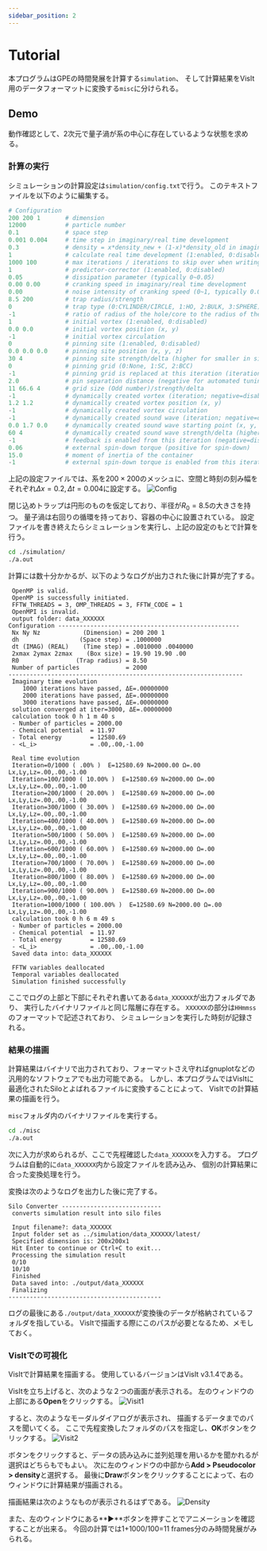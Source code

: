 ```yaml
---
sidebar_position: 2
---
```


# Tutorial

本プログラムはGPEの時間発展を計算する`simulation`、
そして計算結果をVisIt用のデータフォーマットに変換する`misc`に分けられる。

## Demo
動作確認として、2次元で量子渦が系の中心に存在しているような状態を求める。

### 計算の実行

シミュレーションの計算設定は`simulation/config.txt`で行う。
このテキストファイルを以下のように編集する。
```php title="/simulation/config.txt"
# Configuration
200 200 1       # dimension
12000           # particle number
0.1             # space step
0.001 0.004     # time step in imaginary/real time development
0.3             # density = x*density_new + (1-x)*density_old in imaginary time development
1               # calculate real time development (1:enabled, 0:disabled)
1000 100        # max iterations / iterations to skip over when writing in real time development
1               # predictor-corrector (1:enabled, 0:disabled)
0.05            # dissipation parameter (typically 0~0.05)
0.00 0.00       # cranking speed in imaginary/real time development
0.00            # noise intensity of cranking speed (0~1, typically 0.01)
8.5 200         # trap radius/strength
0               # trap type (0:CYLINDER/CIRCLE, 1:HO, 2:BULK, 3:SPHERE)
-1              # ratio of radius of the hole/core to the radius of the trap, R_core/R_trap (0.0/negative:disable)
1               # initial vortex (1:enabled, 0:disabled)
0.0 0.0         # initial vortex position (x, y)
-1              # initial vortex circulation
0               # pinning site (1:enabled, 0:disabled)
0.0 0.0 0.0     # pinning site position (x, y, z)
30 4            # pinning site strength/delta (higher for smaller in size)
0               # pinning grid (0:None, 1:SC, 2:BCC)
-1              # pinning grid is replaced at this iteration (iteration; negative=Vgrid since the static calculation)
2.0             # pin separation distance (negative for automated tuning)
11 66.6 4       # grid size (Odd number)/strength/delta
-1              # dynamically created vortex (iteration; negative=disable)
1.2 1.2         # dynamically created vortex position (x, y)
-1              # dynamically created vortex circulation
-1              # dynamically created sound wave (iteration; negative=disable)
0.0 1.7 0.0     # dynamically created sound wave starting point (x, y, z)
60 4            # dynamically created sound wave strength/delta (higher for smaller size)
-1              # feedback is enabled from this iteration (negative=disable)
0.06            # external spin-down torque (positive for spin-down)
15.0            # moment of inertia of the container
-1              # external spin-down torque is enabled from this iteration (negative=disable)
```
上記の設定ファイルでは、系を$200 \times 200$のメッシュに、空間と時刻の刻み幅をそれぞれ$\Delta x = 0.2, \Delta t = 0.004$に設定する。
![Config](/img/system_config.png)

閉じ込めトラップは円形のものを仮定しており、半径が$R_0 = 8.5$の大きさを持つ。
量子渦は右回りの循環を持っており、容器の中心に設置されている。
設定ファイルを書き終えたらシミュレーションを実行し、上記の設定のもとで計算を行う。
```bash title="bash"
cd ./simulation/
./a.out
```
計算には数十分かかるが、以下のようなログが出力された後に計算が完了する。
``` title="bash"
 OpenMP is valid.
 OpenMP is successfully initiated.
 FFTW_THREADS = 3, OMP_THREADS = 3, FFTW_CODE = 1
 OpenMPI is invalid.
 output folder: data_XXXXXX
Configuration ---------------------------------------------------
 Nx Ny Nz            (Dimension) = 200 200 1
 dh                 (Space step) = .1000000
 dt (IMAG) (REAL)    (Time step) = .0010000 .0040000
 2xmax 2ymax 2zmax    (Box size) = 19.90 19.90 .00
 R0                (Trap radius) = 8.50
 Number of particles             = 2000
------------------------------------------------------------------
 Imaginary time evolution
    1000 iterations have passed, ΔE=.00000000
    2000 iterations have passed, ΔE=.00000000
    3000 iterations have passed, ΔE=.00000000
 solution converged at iter=3000, ΔE=.00000000
 calculation took 0 h 1 m 40 s
 - Number of particles = 2000.00
 - Chemical potential  = 11.97
 - Total energy        = 12580.69
 - <L_i>               = .00,.00,-1.00

 Real time evolution
 Iteration=0/1000 ( .00% )  E=12580.69 N=2000.00 Ω=.00 Lx,Ly,Lz=.00,.00,-1.00
 Iteration=100/1000 ( 10.00% )  E=12580.69 N=2000.00 Ω=.00 Lx,Ly,Lz=.00,.00,-1.00
 Iteration=200/1000 ( 20.00% )  E=12580.69 N=2000.00 Ω=.00 Lx,Ly,Lz=.00,.00,-1.00
 Iteration=300/1000 ( 30.00% )  E=12580.69 N=2000.00 Ω=.00 Lx,Ly,Lz=.00,.00,-1.00
 Iteration=400/1000 ( 40.00% )  E=12580.69 N=2000.00 Ω=.00 Lx,Ly,Lz=.00,.00,-1.00
 Iteration=500/1000 ( 50.00% )  E=12580.69 N=2000.00 Ω=.00 Lx,Ly,Lz=.00,.00,-1.00
 Iteration=600/1000 ( 60.00% )  E=12580.69 N=2000.00 Ω=.00 Lx,Ly,Lz=.00,.00,-1.00
 Iteration=700/1000 ( 70.00% )  E=12580.69 N=2000.00 Ω=.00 Lx,Ly,Lz=.00,.00,-1.00
 Iteration=800/1000 ( 80.00% )  E=12580.69 N=2000.00 Ω=.00 Lx,Ly,Lz=.00,.00,-1.00
 Iteration=900/1000 ( 90.00% )  E=12580.69 N=2000.00 Ω=.00 Lx,Ly,Lz=.00,.00,-1.00
 Iteration=1000/1000 ( 100.00% )  E=12580.69 N=2000.00 Ω=.00 Lx,Ly,Lz=.00,.00,-1.00
 calculation took 0 h 6 m 49 s
 - Number of particles = 2000.00
 - Chemical potential  = 11.97
 - Total energy        = 12580.69
 - <L_i>               = .00,.00,-1.00
 Saved data into: data_XXXXXX

 FFTW variables deallocated
 Temporal variables deallocated
 Simulation finished successfully
```
ここでログの上部と下部にそれぞれ書いてある`data_XXXXXX`が出力フォルダであり、
実行したバイナリファイルと同じ階層に存在する。
`XXXXXX`の部分は`HHmmss`のフォーマットで記述されており、
シミュレーションを実行した時刻が記録される。

### 結果の描画
計算結果はバイナリで出力されており、フォーマットさえ守ればgnuplotなどの汎用的なソフトウェアでも出力可能である。
しかし、本プログラムではVisItに最適化されたSiloとよばれるファイルに変換することによって、
VisItでの計算結果の描画を行う。

`misc`フォルダ内のバイナリファイルを実行する。
```bash title="bash"
cd ./misc
./a.out
```
次に入力が求められるが、ここで先程確認した`data_XXXXXX`を入力する。
プログラムは自動的に`data_XXXXXX`内から設定ファイルを読み込み、
個別の計算結果に合った変換処理を行う。

変換は次のようなログを出力した後に完了する。
```
Silo Converter ----------------------------
 converts simulation result into silo files

 Input filename?: data_XXXXXX
 Input folder set as ../simulation/data_XXXXXX/latest/
 Specified dimension is: 200x200x1
 Hit Enter to continue or Ctrl+C to exit...
 Processing the simulation result
 0/10
 10/10
 Finished
 Data saved into: ./output/data_XXXXXX
 Finalizing
-------------------------------------------
```
ログの最後にある`./output/data_XXXXXX`が変換後のデータが格納されているフォルダを指している。
VisItで描画する際にこのパスが必要となるため、メモしておく。

### VisItでの可視化
VisItで計算結果を描画する。
使用しているバージョンはVisIt v3.1.4である。

VisItを立ち上げると、次のような２つの画面が表示される。
左のウィンドウの上部にある**Open**をクリックする。
![Visit1](/img/visit_1.png)

すると、次のようなモーダルダイアログが表示され、
描画するデータまでのパスを聞いてくる。
ここで先程変換したフォルダのパスを指定し、**OK**ボタンをクリックする。
![Visit2](/img/visit_2.png)

ボタンをクリックすると、データの読み込みに並列処理を用いるかを聞かれるが選択はどちらもでもよい。
次に左のウィンドウの中部から**Add > Pseudocolor > density**と選択する。
最後に**Draw**ボタンをクリックすることによって、右のウィンドウに計算結果が描画される。

描画結果は次のようなものが表示されるはずである。
![Density](/img/density.png)

また、左のウィンドウにある**▶**ボタンを押すことでアニメーションを確認することが出来る。
今回の計算では1+1000/100=11 frames分のみ時間発展がみられる。